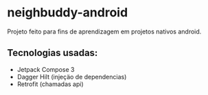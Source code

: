 # neighbuddy-android

Projeto feito para fins de aprendizagem em projetos nativos android.

## Tecnologias usadas:
- Jetpack Compose 3
- Dagger Hilt (injeçäo de dependencias)
- Retrofit (chamadas api)
